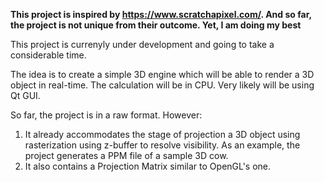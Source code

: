 **This project is inspired by https://www.scratchapixel.com/. And so far, the project is not unique from their outcome. Yet, I am doing my best**

This project is currenyly under development and going to take a considerable time.

The idea is to create a simple 3D engine which will be able to render a 3D object in real-time.
The calculation will be in CPU. Very likely will be using Qt GUI.

So far, the project is in a raw format. 
However:
1. It already accommodates the stage of projection a 3D object using rasterization using z-buffer to resolve visibility. As an example, the project generates a PPM file of a sample 3D cow.
2. It also contains a Projection Matrix similar to OpenGL's one.
